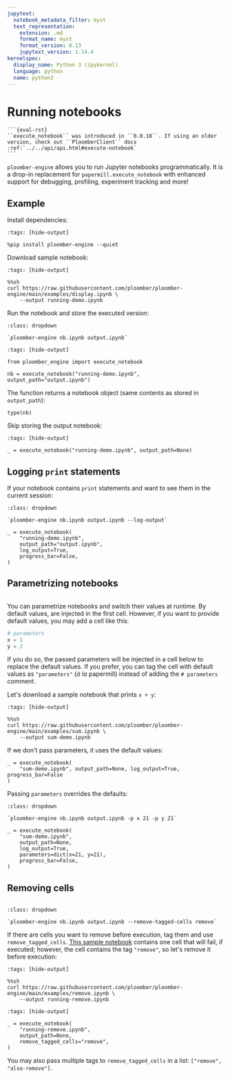 ```yaml
---
jupytext:
  notebook_metadata_filter: myst
  text_representation:
    extension: .md
    format_name: myst
    format_version: 0.13
    jupytext_version: 1.14.4
kernelspec:
  display_name: Python 3 (ipykernel)
  language: python
  name: python3
---
```


# Running notebooks

````{versionadded} 0.0.18
```{eval-rst}
``execute_notebook`` was introduced in ``0.0.18``. If using an older version, check out ``PloomberClient`` docs :ref:`../../api/api.html#execute-notebook`
```
````

`ploomber-engine` allows you to run Jupyter notebooks programmatically. It is a drop-in replacement for `papermill.execute_notebook` with enhanced support for debugging, profiling, experiment tracking and more!

## Example

Install dependencies:

```{code-cell} ipython3
:tags: [hide-output]

%pip install ploomber-engine --quiet
```

Download sample notebook:

```{code-cell} ipython3
:tags: [hide-output]

%%sh
curl https://raw.githubusercontent.com/ploomber/ploomber-engine/main/examples/display.ipynb \
    --output running-demo.ipynb
```

Run the notebook and store the executed version:

```{admonition} Command-line equivalent
:class: dropdown

`ploomber-engine nb.ipynb output.ipynb`
```

```{code-cell} ipython3
:tags: [hide-output]

from ploomber_engine import execute_notebook

nb = execute_notebook("running-demo.ipynb", output_path="output.ipynb")
```

The function returns a notebook object (same contents as stored in `output_path`):

```{code-cell} ipython3
type(nb)
```

Skip storing the output notebook:

```{code-cell} ipython3
:tags: [hide-output]

_ = execute_notebook("running-demo.ipynb", output_path=None)
```

## Logging `print` statements

If your notebook contains `print` statements and want to see them in the current session:

```{admonition} Command-line equivalent
:class: dropdown

`ploomber-engine nb.ipynb output.ipynb --log-output`
```

```{code-cell} ipython3
_ = execute_notebook(
    "running-demo.ipynb",
    output_path="output.ipynb",
    log_output=True,
    progress_bar=False,
)
```

## Parametrizing notebooks

```{versionadded} 0.0.19
```

You can parametrize notebooks and switch their values at runtime. By default values, are injected in the first cell. However, if you want to provide default values, you may add a cell like this:

```python
# parameters
x = 1
y = 2
```

If you do so, the passed parameters will be injected in a cell below to replace the default values. If you prefer, you can tag the cell with default values as `"parameters"` (*à la* papermill) instead of adding the `# parameters` comment.

Let's download a sample notebook that prints `x + y`:

```{code-cell} ipython3
:tags: [hide-output]

%%sh
curl https://raw.githubusercontent.com/ploomber/ploomber-engine/main/examples/sum.ipynb \
    --output sum-demo.ipynb
```

If we don't pass parameters, it uses the default values:

```{code-cell} ipython3
_ = execute_notebook(
    "sum-demo.ipynb", output_path=None, log_output=True, progress_bar=False
)
```

Passing `parameters` overrides the defaults:


```{admonition} Command-line equivalent
:class: dropdown

`ploomber-engine nb.ipynb output.ipynb -p x 21 -p y 21`
```

```{code-cell} ipython3
_ = execute_notebook(
    "sum-demo.ipynb",
    output_path=None,
    log_output=True,
    parameters=dict(x=21, y=21),
    progress_bar=False,
)
```

## Removing cells

```{versionadded} 0.0.21
```

```{admonition} Command-line equivalent
:class: dropdown

`ploomber-engine nb.ipynb output.ipynb --remove-tagged-cells remove`
```

If there are cells you want to remove before execution, tag them and use `remove_tagged_cells`. [This sample notebook](https://github.com/ploomber/ploomber-engine/blob/main/examples/remove.ipynb) contains one cell that will fail, if executed; however, the cell contains the tag `"remove"`, so let's remove it before execution:

```{code-cell} ipython3
:tags: [hide-output]

%%sh
curl https://raw.githubusercontent.com/ploomber/ploomber-engine/main/examples/remove.ipynb \
    --output running-remove.ipynb
```

```{code-cell} ipython3
:tags: [hide-output]

_ = execute_notebook(
    "running-remove.ipynb",
    output_path=None,
    remove_tagged_cells="remove",
)
```

You may also pass multiple tags to `remove_tagged_cells` in a list:
`["remove", "also-remove"]`.
